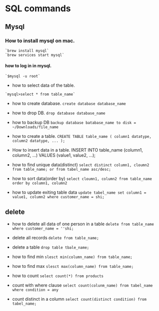 # SQL commands

## Mysql


### How to install mysql on mac.
```shell
`brew install mysql`
`brew services start mysql`
```
#### how to log in in mysql.
```shell
`$mysql -u root`
```

 * how to select data of the table.
 ```mysql
 `mysql>select * from table_name`
 ```

 * how to create database.
 `create database database_name`

 * how to drop DB.
 `drop database database_name`

 * how to backup DB
 `backup database batabase_name
 to disk = ~/Downloads/file_name`
 
 * how to create a table.
 `CREATE TABLE table_name (
    column1 datatype,
    column2 datatype,
    ...
);`

* How to insert data in a table.
INSERT INTO table_name (column1, column2, ...)
VALUES (value1, value2, ...);

* how to find unique data(distinct)
`select distinct column1, cloumn2
from table_name; or from tabel_name asc/desc;`

* how to sort data(order by)
`select cloumn1, column2
from table_name
order by column1, column2`

* how to update exiting table data
`update tabel_name
set column1 = value1, column2
where customer_name = shi;`

## delete

* how to  delete all data of one person in a table
`delete from table_name where customer_name = ''shi;`
* delete all records
`delete from table_name;`
* delete a table 
`drop table tbale_name;`

* how to find min
`slesct min(column_name)
from table_name;`

* how to find max
`slesct max(column_name)
from table_name;`

* how to count 
`select count(*)
from products`
* count with where clause
`select count(colunm_name)
from tabel_name
where condition = any`
* count distinct in a column
`select count(distinct condition)
from tabel_name;`  






 